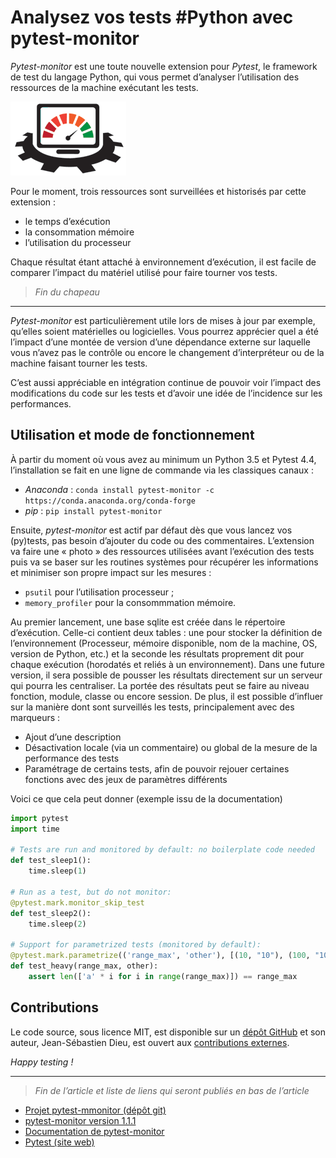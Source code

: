# Analysez vos tests #Python avec pytest-monitor

_Pytest-monitor_ est une toute nouvelle extension pour _Pytest_, le framework de test du langage Python, qui vous permet d’analyser l’utilisation des ressources de la machine exécutant les tests. 



![Logo Pytest-monitor](https://raw.githubusercontent.com/CFMTech/pytest-monitor/master/docs/sources/_static/pytestmonitor_readme.png)



Pour le moment, trois ressources sont surveillées et historisés par cette extension :



- le temps d’exécution
- la consommation mémoire
- l’utilisation du processeur



Chaque résultat étant attaché à environnement d’exécution, il est facile de comparer l’impact du matériel utilisé pour faire tourner vos tests.

> _Fin du chapeau_
----

_Pytest-monitor_ est particulièrement utile lors de mises à jour par exemple, qu’elles soient matérielles ou logicielles. Vous pourrez apprécier quel a été l’impact d’une montée de version d’une dépendance externe sur laquelle vous n’avez pas le contrôle ou encore le changement d’interpréteur ou de la machine faisant tourner les tests.



C’est aussi appréciable en intégration continue de pouvoir voir l’impact des modifications du code sur les tests et d’avoir une idée de l’incidence sur les performances.



## Utilisation et mode de fonctionnement



À partir du moment où vous avez au minimum un Python 3.5 et Pytest 4.4, l’installation se fait en une ligne de commande via les classiques canaux :



- *Anaconda* : `conda install pytest-monitor -c https://conda.anaconda.org/conda-forge`
- *pip* : `pip install pytest-monitor`



Ensuite, _pytest-monitor_ est actif par défaut dès que vous lancez vos (py)tests, pas besoin d’ajouter du code ou des commentaires. L’extension va faire une « photo » des ressources utilisées avant l’exécution des tests puis va se baser sur les routines systèmes pour récupérer les informations et minimiser son propre impact sur les mesures :



- `psutil` pour l’utilisation processeur ;
- `memory_profiler` pour la consommmation mémoire.



Au premier lancement, une base sqlite est créée dans le répertoire d’exécution. Celle-ci contient deux tables : une pour stocker la définition de l’environnement (Processeur, mémoire disponible, nom de la machine, OS, version de Python, etc.) et la seconde les résultats proprement dit pour chaque exécution (horodatés et reliés à un environnement). Dans une future version, il sera possible de pousser les résultats directement sur un serveur qui pourra les centraliser. La portée des résultats peut se faire au niveau fonction, module, classe ou encore session. De plus, il est possible d’influer sur la manière dont sont surveillés les tests, principalement avec des marqueurs :


- Ajout d’une description
- Désactivation locale (via un commentaire) ou global de la mesure de la performance des tests
- Paramétrage de certains tests, afin de pouvoir rejouer certaines fonctions avec des jeux de paramètres différents

Voici ce que cela peut donner (exemple issu de la documentation)

```python
import pytest
import time

# Tests are run and monitored by default: no boilerplate code needed
def test_sleep1():
    time.sleep(1)

# Run as a test, but do not monitor:
@pytest.mark.monitor_skip_test
def test_sleep2():
    time.sleep(2)

# Support for parametrized tests (monitored by default):
@pytest.mark.parametrize(('range_max', 'other'), [(10, "10"), (100, "100"), (1000, "1000"), (10000, "10000")])
def test_heavy(range_max, other):
    assert len(['a' * i for i in range(range_max)]) == range_max
```

## Contributions
Le code source, sous licence MIT, est disponible sur un [dépôt GitHub](https://github.com/CFMTech/pytest-monitor) et son auteur, Jean-Sébastien Dieu, est ouvert aux [contributions externes](https://pytest-monitor.readthedocs.io/en/latest/contributing.html).


_Happy testing !_

----
> _Fin de l’article et liste de liens qui seront publiés en bas de l’article_

- [Projet pytest-mmonitor (dépôt git)](https://github.com/CFMTech/pytest-monitor)
- [pytest-monitor version 1.1.1](https://github.com/CFMTech/pytest-monitor/releases)
- [Documentation de pytest-monitor](https://pytest-monitor.readthedocs.io/en/latest/index.html)
- [Pytest (site web)](https://docs.pytest.org/)

